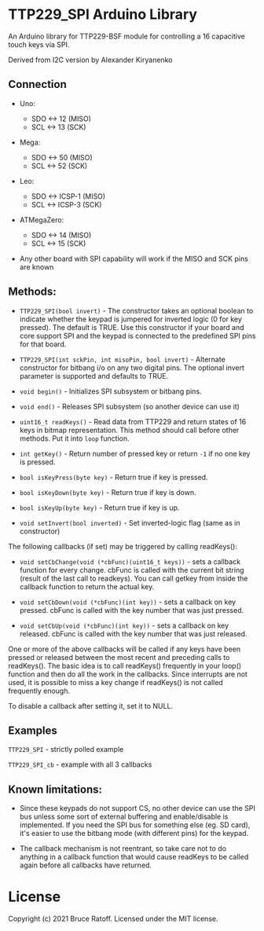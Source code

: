 TTP229_SPI Arduino Library
============================================

An Arduino library for TTP229-BSF module for controlling a 16 capacitive touch keys via SPI. 

Derived from I2C version by Alexander Kiryanenko



## Connection

- Uno:   
    - SDO <-> 12 (MISO)
    - SCL <-> 13 (SCK)

- Mega:  
    - SDO <-> 50 (MISO)
    - SCL <-> 52 (SCK)

- Leo:
    - SDO <-> ICSP-1 (MISO)
    - SCL <-> ICSP-3 (SCK)

- ATMegaZero:
    - SDO <-> 14 (MISO)
    - SCL <-> 15 (SCK)

- Any other board with SPI capability will work if the MISO and SCK pins are known



## Methods:

- `TTP229_SPI(bool invert)` - The constructor takes an optional boolean to indicate whether the
	keypad is jumpered for inverted logic (0 for key pressed).  The default is TRUE.
	Use this constructor if your board and core support SPI and the keypad is connected to
	the predefined SPI pins for that board.
	
- `TTP229_SPI(int sckPin, int misoPin, bool invert)` - Alternate constructor for bitbang i/o on any
	two digital pins.  The optional invert parameter is supported and defaults to TRUE.
	
- `void begin()` - Initializes SPI subsystem or bitbang pins.

- `void end()` - Releases SPI subsystem (so another device can use it)

- `uint16_t readKeys()` - Read data from TTP229 and return states of 16 keys 
  in bitmap representation. This method should call before other methods.
  Put it into `loop` function.

- `int getKey()` - Return number of pressed key or return `-1` if no one key is pressed.

- `bool isKeyPress(byte key)` - Return true if key is pressed.

- `bool isKeyDown(byte key)` - Return true if key is down.

- `bool isKeyUp(byte key)` - Return true if key is up.

- `void setInvert(bool inverted)` - Set inverted-logic flag (same as in constructor)

The following callbacks (if set) may be triggered by calling readKeys():

- `void setCbChange(void (*cbFunc)(uint16_t keys))` - sets a callback function for every change.
	cbFunc is called with the current bit string (result of the last call to readkeys).
	You can call getkey from inside the callback function to return the actual key.

- `void setCbDown(void (*cbFunc)(int key))` - sets a callback on key pressed.
	cbFunc is called with the key number that was just pressed.

- `void setCbUp(void (*cbFunc)(int key))` - sets a callback on key released.
	cbFunc is called with the key number that was just released.

One or more of the above callbacks will be called if any keys have been pressed or released between the
most recent and preceding calls to readKeys().  The basic idea is to call readKeys() frequently
in your loop() function and then do all the work in the callbacks.  Since interrupts are not used,
it is possible to miss a key change if readKeys() is not called frequently enough.

To disable a callback after setting it, set it to NULL.



## Examples

`TTP229_SPI` - strictly polled example

`TTP229_SPI_cb` - example with all 3 callbacks



## Known limitations:

- Since these keypads do not support CS, no other device can use the SPI bus unless
	some sort of external buffering and enable/disable is implemented. If you need the SPI bus
	for something else (eg. SD card), it's easier to use the bitbang mode (with different pins)
	for the keypad.

- The callback mechanism is not reentrant, so take care not to do anything in a callback
	function that would cause readKeys to be called again before all callbacks have returned.

 
 # License
 Copyright (c) 2021 Bruce Ratoff. Licensed under the MIT license.